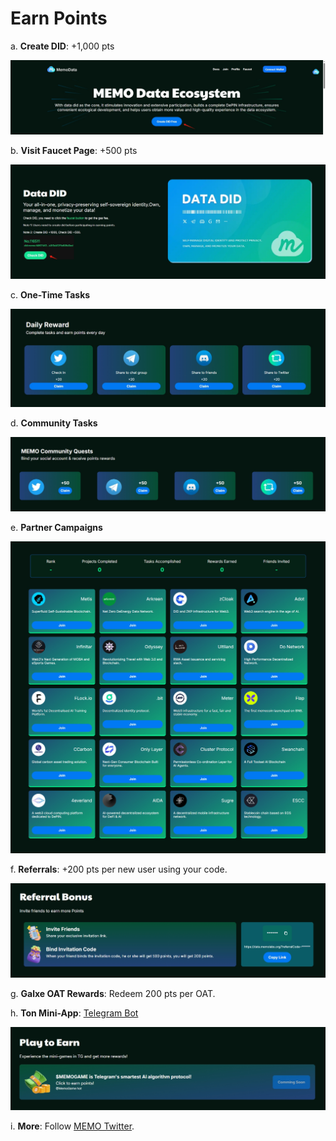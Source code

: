 # Earn Points

a. **Create DID**: +1,000 pts

![points-create](../../images/4.png)

b. **Visit Faucet Page**: +500 pts

![points-faucet](../../images/5.png)

c. **One-Time Tasks**

![once](../../images/6.png)

d. **Community Tasks**

![community](../../images/7.png)

e. **Partner Campaigns**

![company](../../images/8.png)

f. **Referrals**: +200 pts per new user using your code.

![points-invite](../../images/9.png)

g. **Galxe OAT Rewards**: Redeem 200 pts per OAT.

h. **Ton Mini-App**: [Telegram Bot](https://t.me/tondid_bot)

![ton](../../images/10.png)

i. **More**: Follow [MEMO Twitter](https://x.com/MemoLabsOrg).
